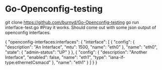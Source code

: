 # Go-Openconfig-testing
git clone https://github.com/burnyd/Go-Openconfig-testing
go run interface-test.go
#Pray it works. 
Should come out with some json output of openconfig interfaces. 

{
  "openconfig-interfaces:interfaces": {
    "interface": [
      {
        "config": {
          "description": "An Interface",
          "mtu": 1500,
          "name": "eth0"
        },
        "name": "eth0",
        "state": {
          "admin-status": "UP"
        }
      },
      {
        "config": {
          "description": "Another Interface",
          "enabled": false,
          "name": "eth1",
          "type": "iana-if-type:ethernetCsmacd"
        },
        "name": "eth1"
      }
    ]
  }
}


